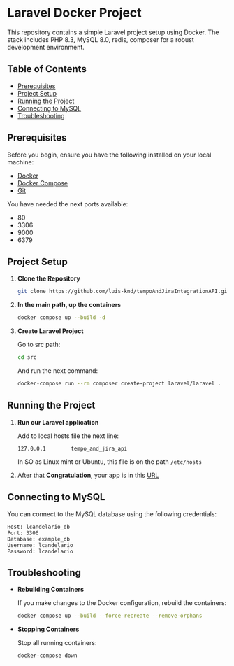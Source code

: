 # Laravel Docker Project

This repository contains a simple Laravel project setup using Docker.
The stack includes PHP 8.3, MySQL 8.0, redis, composer for a robust development environment.

## Table of Contents

- [Prerequisites](#prerequisites)
- [Project Setup](#project-setup)
- [Running the Project](#running-the-project)
- [Connecting to MySQL](#connecting-to-mysql)
- [Troubleshooting](#troubleshooting)

## Prerequisites

Before you begin, ensure you have the following installed on your local machine:

- [Docker](https://www.docker.com/get-started)
- [Docker Compose](https://docs.docker.com/compose/install/)
- [Git](https://git-scm.com/)

You have needed the next ports available:

- 80 
- 3306
- 9000
- 6379

## Project Setup

1. **Clone the Repository**

   ```bash
   git clone https://github.com/luis-knd/tempoAndJiraIntegrationAPI.git
   ```

2. **In the main path, up the containers**
    ```bash
    docker compose up --build -d 
    ```

3. **Create Laravel Project**

    Go to src path:
    ```bash
    cd src
    ```
   And run the next command:
    ```bash
    docker-compose run --rm composer create-project laravel/laravel .
    ```

## Running the Project

1. **Run our Laravel application**
 
   Add to local hosts file the next line:
   ```apacheconf
   127.0.0.1 		tempo_and_jira_api
   ```
   In SO as Linux mint or Ubuntu, this file is on the path `/etc/hosts`

2. After that **Congratulation**, your app is in this [URL](http://127.0.0.1/)


## Connecting to MySQL
You can connect to the MySQL database using the following credentials:

```apacheconf
Host: lcandelario_db
Port: 3306
Database: example_db
Username: lcandelario
Password: lcandelario
```

## Troubleshooting

- **Rebuilding Containers**

  If you make changes to the Docker configuration, rebuild the containers:
   ```bash
   docker compose up --build --force-recreate --remove-orphans
   ```

- **Stopping Containers**

  Stop all running containers:
   ```bash
   docker-compose down
   ```